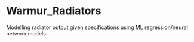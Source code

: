 # Warmur_Radiators
Modelling radiator output given specifications using ML regression/neural network models.
